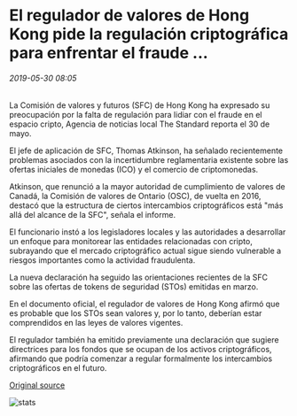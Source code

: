 # El regulador de valores de Hong Kong pide la regulación criptográfica para enfrentar el fraude ...

###### 2019-05-30 08:05

La Comisión de valores y futuros (SFC) de Hong Kong ha expresado su preocupación por la falta de regulación para lidiar con el fraude en el espacio cripto, Agencia de noticias local The Standard reporta el 30 de mayo.

El jefe de aplicación de SFC, Thomas Atkinson, ha señalado recientemente problemas asociados con la incertidumbre reglamentaria existente sobre las ofertas iniciales de monedas (ICO) y el comercio de criptomonedas.

Atkinson, que renunció a la mayor autoridad de cumplimiento de valores de Canadá, la Comisión de valores de Ontario (OSC), de vuelta en 2016, destacó que la estructura de ciertos intercambios criptográficos está "más allá del alcance de la SFC", señala el informe.

El funcionario instó a los legisladores locales y las autoridades a desarrollar un enfoque para monitorear las entidades relacionadas con cripto, subrayando que el mercado criptográfico actual sigue siendo vulnerable a riesgos importantes como la actividad fraudulenta.

La nueva declaración ha seguido las orientaciones recientes de la SFC sobre las ofertas de tokens de seguridad (STOs) emitidas en marzo.

En el documento oficial, el regulador de valores de Hong Kong afirmó que es probable que los STOs sean valores y, por lo tanto, deberían estar comprendidos en las leyes de valores vigentes.

El regulador también ha emitido previamente una declaración que sugiere directrices para los fondos que se ocupan de los activos criptográficos, afirmando que podría comenzar a regular formalmente los intercambios criptográficos en el futuro.

[Original source](https://cointelegraph.com/news/hong-kongs-securities-regulator-calls-for-crypto-regulation-to-confront-fraud)

![stats](https://c.statcounter.com/11760860/0/a89fa40b/1/ "stats")